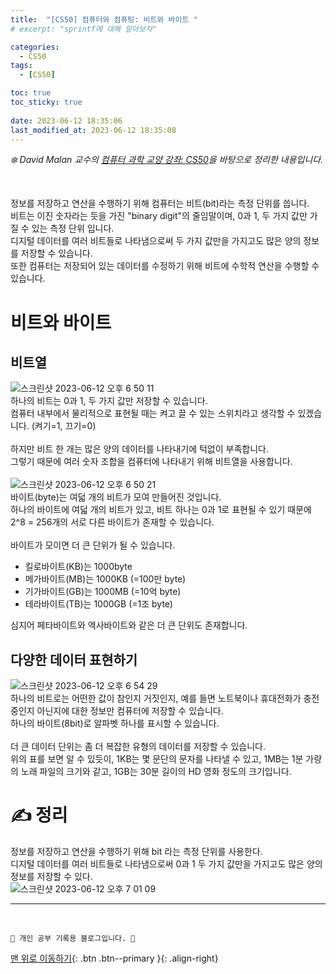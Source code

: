 ```yaml
---
title:  "[CS50] 컴퓨터와 컴퓨팅: 비트와 바이트 "
# excerpt: "sprintf에 대해 알아보자"

categories:
  - CS50
tags:
  - [CS50]

toc: true
toc_sticky: true
 
date: 2023-06-12 18:35:06
last_modified_at: 2023-06-12 18:35:08
---
```



_❄️ David Malan 교수의 [컴퓨터 과학 교양 강좌: CS50](https://www.edwith.org/cs50/lecture/22798?isDesc=false)을 바탕으로 정리한 내용입니다._

<br>

정보를 저장하고 연산을 수행하기 위해 컴퓨터는 비트(bit)라는 측정 단위를 씁니다.<br>
비트는 이진 숫자라는 듯을 가진 "binary digit"의 줄임말이며, 0과 1, 두 가지 값만 가질 수 있는 측정 단위 입니다.<br>
디지털 데이터를 여러 비트들로 나타냄으로써 두 가지 값만을 가지고도 많은 양의 정보를 저장할 수 있습니다.<br>
또한 컴퓨터는 저장되어 있는 데이터를 수정하기 위해 비트에 수학적 연산을 수행할 수 있습니다.

# 비트와 바이트

## 비트열

![스크린샷 2023-06-12 오후 6 50 11](https://github.com/minju412/jenkins-test/assets/59405576/44bcc5b6-83ec-4b0a-93e3-d5affc403470)<br>
하나의 비트는 0과 1, 두 가지 값만 저장할 수 있습니다.<br>
컴퓨터 내부에서 물리적으로 표현될 때는 켜고 끌 수 있는 스위치라고 생각할 수 있겠습니다. (켜기=1, 끄기=0)<br><br>
하지만 비트 한 개는 많은 양의 데이터를 나타내기에 턱없이 부족합니다.<br>
그렇기 때문에 여러 숫자 조합을 컴퓨터에 나타내기 위해 비트열을 사용합니다.<br><br>
![스크린샷 2023-06-12 오후 6 50 21](https://github.com/minju412/jenkins-test/assets/59405576/c03c03a7-ef28-41d7-869b-aed6c5921f29)<br>
바이트(byte)는 여덟 개의 비트가 모여 만들어진 것입니다.<br>
하나의 바이트에 여덟 개의 비트가 있고, 비트 하나는 0과 1로 표현될 수 있기 때문에 2^8 = 256개의 서로 다른 바이트가 존재할 수 있습니다.<br><br>
바이트가 모이면 더 큰 단위가 될 수 있습니다.
- 킬로바이트(KB)는 1000byte
- 메가바이트(MB)는 1000KB (=100만 byte)
- 기가바이트(GB)는 1000MB (=10억 byte)
- 테라바이트(TB)는 1000GB (=1조 byte)

심지어 페타바이트와 엑사바이트와 같은 더 큰 단위도 존재합니다.

## 다양한 데이터 표현하기
![스크린샷 2023-06-12 오후 6 54 29](https://github.com/minju412/jenkins-test/assets/59405576/78c0ad4f-5a72-40c3-988e-c486451d915d)<br>
하나의 비트로는 어떤한 값이 참인지 거짓인지, 예를 들면 노트북이나 휴대전화가 충전 중인지 아닌지에 대한 정보만 컴퓨터에 저장할 수 있습니다.<br>
하나의 바이트(8bit)로 알파벳 하나를 표시할 수 있습니다.<br><br>
더 큰 데이터 단위는 좀 더 복잡한 유형의 데이터를 저장할 수 있습니다.<br>
위의 표를 보면 알 수 있듯이, 1KB는 몇 문단의 문자를 나타낼 수 있고, 1MB는 1분 가량의 노래 파일의 크기와 같고, 1GB는 30분 길이의 HD 영화 정도의 크기입니다.


# ✍️ 정리
정보를 저장하고 연산을 수행하기 위해 bit 라는 측정 단위를 사용한다.<br>
디지털 데이터를 여러 비트들로 나타냄으로써 0과 1 두 가지 값만을 가지고도 많은 양의 정보를 저장할 수 있다.<br>
![스크린샷 2023-06-12 오후 7 01 09](https://github.com/minju412/jenkins-test/assets/59405576/e732fa83-30fd-41d5-a566-b816bca7746c)













***
<br>


    💛 개인 공부 기록용 블로그입니다. 👻

[맨 위로 이동하기](#){: .btn .btn--primary }{: .align-right}